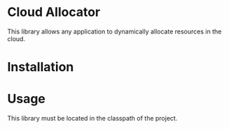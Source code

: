 Cloud Allocator
================

This library allows any application to dynamically allocate resources in the cloud.

Installation
============



Usage
=====
This library must be located in the classpath of the project.
